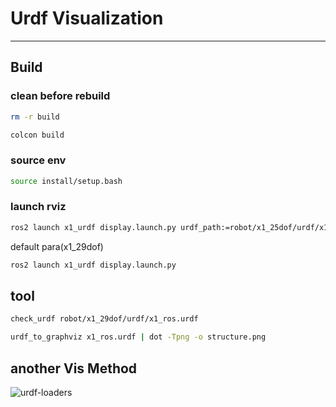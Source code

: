 # Urdf Visualization
---
## Build
### clean before rebuild
```bash
rm -r build
```
```bash
colcon build
```
### source env
```bash
source install/setup.bash
```
### launch rviz
```bash
ros2 launch x1_urdf display.launch.py urdf_path:=robot/x1_25dof/urdf/x1_25dof.urdf
```
default para(x1_29dof)
```bash
ros2 launch x1_urdf display.launch.py
```


## tool
```bash
check_urdf robot/x1_29dof/urdf/x1_ros.urdf

urdf_to_graphviz x1_ros.urdf | dot -Tpng -o structure.png
```

## another Vis Method
![urdf-loaders](https://gkjohnson.github.io/urdf-loaders/javascript/example/bundle/)
